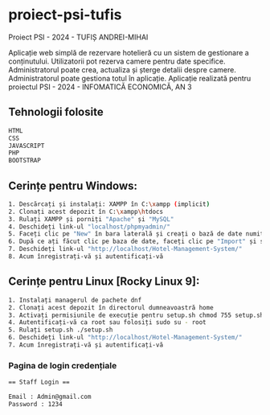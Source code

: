 # proiect-psi-tufis
Proiect PSI - 2024 - TUFIȘ ANDREI-MIHAI

Aplicație web simplă de rezervare hotelieră cu un sistem de gestionare a conținutului. Utilizatorii pot rezerva camere pentru date specifice. Administratorul poate crea, actualiza și șterge detalii despre camere. Administratorul poate gestiona totul în aplicație. Aplicație realizată pentru proiectul PSI - 2024 - INFOMATICĂ ECONOMICĂ, AN 3

## Tehnologii folosite

```sh
HTML
CSS
JAVASCRIPT
PHP
BOOTSTRAP 
```

## Cerințe pentru Windows:

```sh
1. Descărcați și instalați: XAMPP în C:\xampp (implicit)
2. Clonați acest depozit în C:\xampp\htdocs
3. Rulați XAMPP și porniți "Apache" și "MySQL"
4. Deschideți link-ul "localhost/phpmyadmin/"
5. Faceți clic pe "New" în bara laterală și creați o bază de date numită "proiect-psi"
6. După ce ați făcut clic pe baza de date, faceți clic pe "Import" și selectați fișierul "proiectpsi.sql"
7. Deschideți link-ul "http://localhost/Hotel-Management-System/"
8. Acum înregistrați-vă și autentificați-vă
```

## Cerințe pentru Linux [Rocky Linux 9]:

```sh
1. Instalați managerul de pachete dnf
2. Clonați acest depozit în directorul dumneavoastră home
3. Activați permisiunile de execuție pentru setup.sh chmod 755 setup.sh
4. Autentificați-vă ca root sau folosiți sudo su - root
5. Rulați setup.sh ./setup.sh
6. Deschideți link-ul "http://localhost/Hotel-Management-System/"
7. Acum înregistrați-vă și autentificați-vă
```


### Pagina de login credențiale

```sh
== Staff Login ==

Email : Admin@gmail.com
Password : 1234
```
